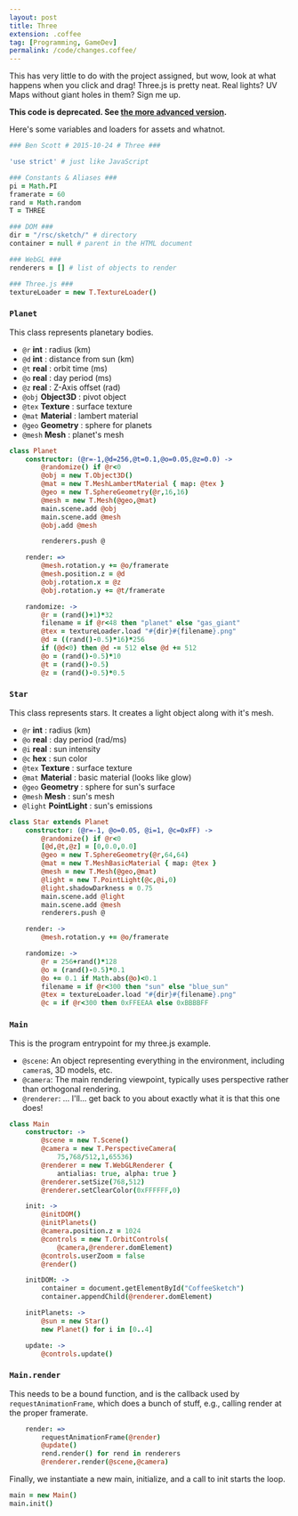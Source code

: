 ```yaml
---
layout: post
title: Three
extension: .coffee
tag: [Programming, GameDev]
permalink: /code/changes.coffee/
---
```


This has very little to do with the project assigned, but wow, look at what happens when you click and drag!
Three.js is pretty neat.
Real lights? UV Maps without giant holes in them?
Sign me up.

**This code is deprecated. See [the more advanced version][].**

[the more advanced version]: </code/space.coffee/>

Here's some variables and loaders for assets and whatnot.

~~~coffee
### Ben Scott # 2015-10-24 # Three ###

'use strict' # just like JavaScript

### Constants & Aliases ###
pi = Math.PI
framerate = 60
rand = Math.random
T = THREE

### DOM ###
dir = "/rsc/sketch/" # directory
container = null # parent in the HTML document

### WebGL ###
renderers = [] # list of objects to render

### Three.js ###
textureLoader = new T.TextureLoader()
~~~


### `Planet` ###

This class represents planetary bodies.

- `@r` **int** : radius (km)
- `@d` **int** : distance from sun (km)
- `@t` **real** : orbit time (ms)
- `@o` **real** : day period (ms)
- `@z` **real** : Z-Axis offset (rad)
- `@obj` **Object3D** : pivot object
- `@tex` **Texture** : surface texture
- `@mat` **Material** : lambert material
- `@geo` **Geometry** : sphere for planets
- `@mesh` **Mesh** : planet's mesh

~~~coffee
class Planet
    constructor: (@r=-1,@d=256,@t=0.1,@o=0.05,@z=0.0) ->
        @randomize() if @r<0
        @obj = new T.Object3D()
        @mat = new T.MeshLambertMaterial { map: @tex }
        @geo = new T.SphereGeometry(@r,16,16)
        @mesh = new T.Mesh(@geo,@mat)
        main.scene.add @obj
        main.scene.add @mesh
        @obj.add @mesh

        renderers.push @

    render: =>
        @mesh.rotation.y += @o/framerate
        @mesh.position.z = @d
        @obj.rotation.x = @z
        @obj.rotation.y += @t/framerate

    randomize: ->
        @r = (rand()+1)*32
        filename = if @r<48 then "planet" else "gas_giant"
        @tex = textureLoader.load "#{dir}#{filename}.png"
        @d = ((rand()-0.5)*16)*256
        if (@d<0) then @d -= 512 else @d += 512
        @o = (rand()-0.5)*10
        @t = (rand()-0.5)
        @z = (rand()-0.5)*0.5
~~~


### `Star` ###

This class represents stars. It creates a light object along with it's mesh.

- `@r` **int** : radius (km)
- `@o` **real** : day period (rad/ms)
- `@i` **real** : sun intensity
- `@c` **hex** : sun color
- `@tex` **Texture** : surface texture
- `@mat` **Material** : basic material (looks like glow)
- `@geo` **Geometry** : sphere for sun's surface
- `@mesh` **Mesh** : sun's mesh
- `@light` **PointLight** : sun's emissions

~~~coffee
class Star extends Planet
    constructor: (@r=-1, @o=0.05, @i=1, @c=0xFF) ->
        @randomize() if @r<0
        [@d,@t,@z] = [0,0.0,0.0]
        @geo = new T.SphereGeometry(@r,64,64)
        @mat = new T.MeshBasicMaterial { map: @tex }
        @mesh = new T.Mesh(@geo,@mat)
        @light = new T.PointLight(@c,@i,0)
        @light.shadowDarkness = 0.75
        main.scene.add @light
        main.scene.add @mesh
        renderers.push @

    render: ->
        @mesh.rotation.y += @o/framerate

    randomize: ->
        @r = 256+rand()*128
        @o = (rand()-0.5)*0.1
        @o += 0.1 if Math.abs(@o)<0.1
        filename = if @r<300 then "sun" else "blue_sun"
        @tex = textureLoader.load "#{dir}#{filename}.png"
        @c = if @r<300 then 0xFFEEAA else 0xBBBBFF
~~~


### `Main` ###

This is the program entrypoint for my three.js example.

- `@scene`: An object representing everything in the environment, including `camera`s, 3D models, etc.
- `@camera`: The main rendering viewpoint, typically uses perspective rather than orthogonal rendering.
- `@renderer`: ... I'll... get back to you about exactly what it is that this one does!

~~~coffee
class Main
    constructor: ->
        @scene = new T.Scene()
        @camera = new T.PerspectiveCamera(
            75,768/512,1,65536)
        @renderer = new T.WebGLRenderer {
            antialias: true, alpha: true }
        @renderer.setSize(768,512)
        @renderer.setClearColor(0xFFFFFF,0)

    init: ->
        @initDOM()
        @initPlanets()
        @camera.position.z = 1024
        @controls = new T.OrbitControls(
            @camera,@renderer.domElement)
        @controls.userZoom = false
        @render()

    initDOM: ->
        container = document.getElementById("CoffeeSketch")
        container.appendChild(@renderer.domElement)

    initPlanets: ->
        @sun = new Star()
        new Planet() for i in [0..4]

    update: ->
        @controls.update()
~~~


### `Main.render` ###

This needs to be a bound function, and is the callback used by `requestAnimationFrame`, which does a bunch of stuff, e.g., calling render at the proper framerate.

~~~coffee
    render: =>
        requestAnimationFrame(@render)
        @update()
        rend.render() for rend in renderers
        @renderer.render(@scene,@camera)
~~~


Finally, we instantiate a new main, initialize, and a call to init starts the loop.

~~~coffee
main = new Main()
main.init()
~~~
